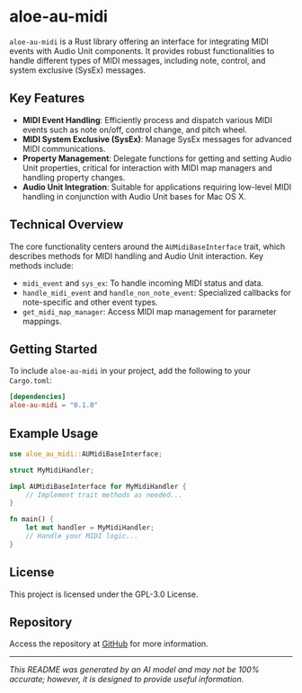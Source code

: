 # aloe-au-midi

`aloe-au-midi` is a Rust library offering an interface for integrating MIDI events with Audio Unit components. It provides robust functionalities to handle different types of MIDI messages, including note, control, and system exclusive (SysEx) messages.

## Key Features

- **MIDI Event Handling**: Efficiently process and dispatch various MIDI events such as note on/off, control change, and pitch wheel.
- **MIDI System Exclusive (SysEx)**: Manage SysEx messages for advanced MIDI communications.
- **Property Management**: Delegate functions for getting and setting Audio Unit properties, critical for interaction with MIDI map managers and handling property changes.
- **Audio Unit Integration**: Suitable for applications requiring low-level MIDI handling in conjunction with Audio Unit bases for Mac OS X.

## Technical Overview

The core functionality centers around the `AUMidiBaseInterface` trait, which describes methods for MIDI handling and Audio Unit interaction. Key methods include:

- `midi_event` and `sys_ex`: To handle incoming MIDI status and data.
- `handle_midi_event` and `handle_non_note_event`: Specialized callbacks for note-specific and other event types.
- `get_midi_map_manager`: Access MIDI map management for parameter mappings.

## Getting Started

To include `aloe-au-midi` in your project, add the following to your `Cargo.toml`:

```toml
[dependencies]
aloe-au-midi = "0.1.0"
```

## Example Usage

```rust
use aloe_au_midi::AUMidiBaseInterface;

struct MyMidiHandler;

impl AUMidiBaseInterface for MyMidiHandler {
    // Implement trait methods as needed...
}

fn main() {
    let mut handler = MyMidiHandler;
    // Handle your MIDI logic...
}
```

## License

This project is licensed under the GPL-3.0 License.

## Repository

Access the repository at [GitHub](https://github.com/klebs6/aloe-rs) for more information.

---

*This README was generated by an AI model and may not be 100% accurate; however, it is designed to provide useful information.*